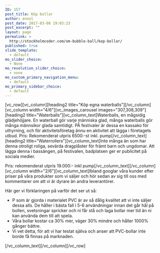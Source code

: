 ```yaml
---
ID: 157
post_title: Köp bollar
author: ennol
post_date: 2017-03-08 19:03:23
post_excerpt: ""
layout: page
permalink: >
  http://stockholmcoder.com/om-bubble-ball/kop-bollar/
published: true
slide_template:
  - default
mo_slider_choice:
  - None
mo_revolution_slider_choice:
  - none
mo_custom_primary_navigation_menu:
  - default
mo_primary_sidebar_choice:
  - default
---
```

[vc_row][vc_column][heading2 title="Köp egna waterballs"][/vc_column][vc_column width="4/6"][vc_images_carousel images="307,308,309"][heading2 title="Waterballs"][vc_column_text]Waterballs, en mågsidig glädjehöjjare. En waterball gör varje människa glad, många waterballs gör många männsikor glada samtidigt.
PÅ festivaler är dessa en kassako för uthyrning, och för aktivitetsföretag ännu en aktivitet att lägga i företagets utbud.
Pris: Rekomenderat utpris 6500:-st inkl. pump[/vc_column_text][heading2 title="Waterrollers"][vc_column_text]Inte många än som har denna otroligt roliga, sevärda dragplåster för främt barn och ungdomar. Att lägga denna i bassängen, på festivalen, badplatsen ger er publicitet på sociala medier.

Pris: rekomenderat utpris 19.000:- inkl pump[/vc_column_text][/vc_column][vc_column width="2/6"][vc_column_text]Ibland googlar våra kunder efter priser på våra produkter som vi säljer och hör sedan av sig till oss med kommentarer om att vi är dyrare än andra leverantörer.

Här ger vi förklaringen på varför det ser ut så:
<ul>
 	<li>P som är gjorda i materialet PVC är av så dålig kvalitet att vi inte säljer dessa alls. De håller i bästa fall i 5-6 användningar innan det går hål på bollen, svetsningar spricker och ni får stå och laga bollar mer tid än ni kan använda dem till att spela.</li>
 	<li>Våra bollar kostar ca 30% mer, väger 30% mindre och håller 1000% gånger bättre.</li>
 	<li>Vi vet detta, för att vi har testat själva och anser att PVC-bollar inte borde få finnas på marknaden.</li>
</ul>
[/vc_column_text][/vc_column][/vc_row]